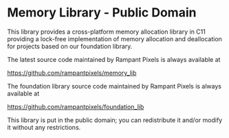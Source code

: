 # Memory Library  -  Public Domain

This library provides a cross-platform memory allocation library in C11 providing a lock-free
implementation of memory allocation and deallocation for projects based on our foundation library.
  
The latest source code maintained by Rampant Pixels is always available at

https://github.com/rampantpixels/memory_lib

The foundation library source code maintained by Rampant Pixels is always available at

https://github.com/rampantpixels/foundation_lib

This library is put in the public domain; you can redistribute it and/or modify it without any restrictions.

